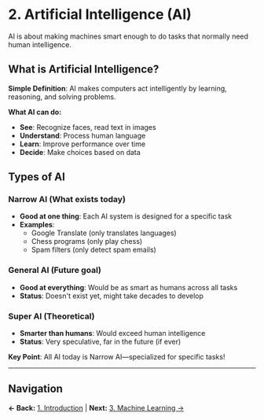 # 2. Artificial Intelligence (AI)

AI is about making machines smart enough to do tasks that normally need human intelligence.

## What is Artificial Intelligence?

**Simple Definition**: AI makes computers act intelligently by learning, reasoning, and solving problems.

**What AI can do:**

- **See**: Recognize faces, read text in images
- **Understand**: Process human language
- **Learn**: Improve performance over time
- **Decide**: Make choices based on data

## Types of AI

### **Narrow AI** (What exists today)

- **Good at one thing**: Each AI system is designed for a specific task
- **Examples**:
  - Google Translate (only translates languages)
  - Chess programs (only play chess)
  - Spam filters (only detect spam emails)

### **General AI** (Future goal)

- **Good at everything**: Would be as smart as humans across all tasks
- **Status**: Doesn't exist yet, might take decades to develop

### **Super AI** (Theoretical)

- **Smarter than humans**: Would exceed human intelligence
- **Status**: Very speculative, far in the future (if ever)

**Key Point**: All AI today is Narrow AI—specialized for specific tasks!

---

## Navigation

**← Back:** [1. Introduction](01_Introduction.md) | **Next:** [3. Machine Learning →](03_Machine_Learning.md)
